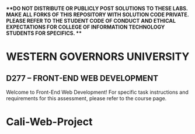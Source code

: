 <strong> **DO NOT DISTRIBUTE OR PUBLICLY POST SOLUTIONS TO THESE LABS. MAKE ALL FORKS OF THIS REPOSITORY WITH SOLUTION CODE PRIVATE. PLEASE REFER TO THE STUDENT CODE OF CONDUCT AND ETHICAL EXPECTATIONS FOR COLLEGE OF INFORMATION TECHNOLOGY STUDENTS FOR SPECIFICS. ** </strong>
# WESTERN GOVERNORS UNIVERSITY 
## D277 – FRONT-END WEB DEVELOPMENT
Welcome to Front-End Web Development! 
For specific task instructions and requirements for this assessment, please refer to the course page.
# Cali-Web-Project
